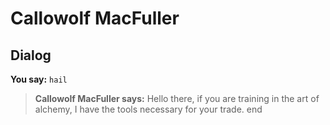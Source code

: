 # Callowolf MacFuller


## Dialog

**You say:** `hail`



>**Callowolf MacFuller says:** Hello there, if you are training in the art of alchemy, I have the tools necessary for your trade.
end
